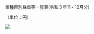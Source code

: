 業種目別株価等一覧表(令和３年11・12月分)

（単位：円）

![](https://www.nta.go.jp/tmp/ae8a9bb0-0f05-4287-9628-ad2c25bd773e/images/8c34747318e821f68b2113b82349f2b9ad1c99f9b06c32c16f81ae70fdb74dc3.jpg)